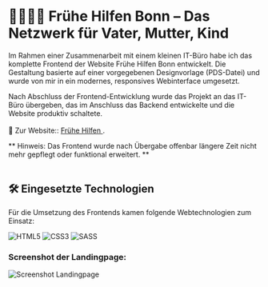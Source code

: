 # 👨‍👩‍👧‍👦 Frühe Hilfen Bonn – Das Netzwerk für Vater, Mutter, Kind

Im Rahmen einer Zusammenarbeit mit einem kleinen IT-Büro habe ich das komplette Frontend der Website Frühe Hilfen Bonn entwickelt. Die Gestaltung basierte auf einer vorgegebenen Designvorlage (PDS-Datei) und wurde von mir in ein modernes, responsives Webinterface umgesetzt.

Nach Abschluss der Frontend-Entwicklung wurde das Projekt an das IT-Büro übergeben, das im Anschluss das Backend entwickelte und die Website produktiv schaltete.
<br>
<br>
🔗 Zur Website:: <a target="_blank" href="https://fruehehilfen-bonn.de/"> Frühe Hilfen </a>. 
<br>

** Hinweis: Das Frontend wurde nach Übergabe offenbar längere Zeit nicht mehr gepflegt oder funktional erweitert. **
<br>
<br>

## 🛠️ Eingesetzte Technologien
Für die Umsetzung des Frontends kamen folgende Webtechnologien zum Einsatz:
<br>

![HTML5](https://img.shields.io/badge/html5-%23E34F26.svg?style=for-the-badge&logo=html5&logoColor=white)
![CSS3](https://img.shields.io/badge/css3-%231572B6.svg?style=for-the-badge&logo=css3&logoColor=white)
![SASS](https://img.shields.io/badge/SASS-hotpink.svg?style=for-the-badge&logo=SASS&logoColor=white)


### Screenshot der Landingpage:

![Screenshot Landingpage](https://github.com/user-attachments/assets/fc17aa9c-5c3a-4b30-8877-d2480c846423)

<br>
<br>

